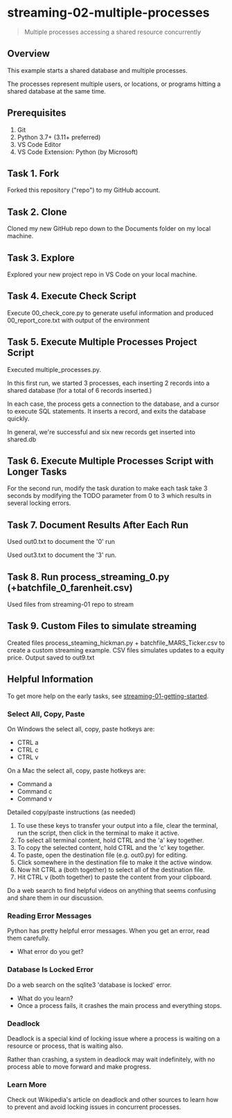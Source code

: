 # streaming-02-multiple-processes

> Multiple processes accessing a shared resource concurrently

## Overview

This example starts a shared database and multiple processes.

The processes represent multiple users, or locations, or programs 
hitting a shared database at the same time. 

## Prerequisites

1. Git
1. Python 3.7+ (3.11+ preferred)
1. VS Code Editor
1. VS Code Extension: Python (by Microsoft)

## Task 1. Fork 

Forked this repository ("repo") to my GitHub account. 

## Task 2. Clone

Cloned  my new GitHub repo down to the Documents folder on my local machine. 

## Task 3. Explore

Explored your new project repo in VS Code on your local machine.

## Task 4. Execute Check Script

Execute 00_check_core.py to generate useful information and produced 00_report_core.txt with output of the environment 

## Task 5. Execute Multiple Processes Project Script

Executed multiple_processes.py.

In this first run, we started 3 processes, 
each inserting 2 records into a shared database 
(for a total of 6 records inserted.)

In each case, the process gets a connection to the database, 
and a cursor to execute SQL statements.
It inserts a record, and exits the database quickly.

In general, we're successful and six new records get inserted into shared.db 

## Task 6. Execute Multiple Processes Script with Longer Tasks

For the second run, modify the task duration to make each task take 3 seconds by modifying the TODO parameter from 0 to 3 which results in several locking errors. 

## Task 7. Document Results After Each Run

Used out0.txt to document the '0' run

Used out3.txt to document the '3' run.

## Task 8. Run process_streaming_0.py (+batchfile_0_farenheit.csv)

Used files from streaming-01 repo to stream 

## Task 9. Custom Files to simulate streaming 

Created files process_steaming_hickman.py + batchfile_MARS_Ticker.csv to create a custom streaming example. CSV files simulates updates to a equity price. Output saved to out9.txt 

## Helpful Information

To get more help on the early tasks, see [streaming-01-getting-started](https://github.com/denisecase/streaming-01-getting-started).

### Select All, Copy, Paste

On Windows the select all, copy, paste hotkeys are:

- CTRL a 
- CTRL c 
- CTRL v 

On a Mac the select all, copy, paste hotkeys are:

- Command a
- Command c
- Command v

Detailed copy/paste instructions (as needed)

1. To use these keys to transfer your output into a file, 
clear the terminal, run the script, then click in the terminal to make it active.
1. To select all terminal content, hold CTRL and the 'a' key together. 
1. To copy the selected content, hold CTRL and the 'c' key together. 
1. To paste, open the destination file (e.g. out0.py) for editing.
1. Click somewhere in the destination file to make it the active window.
1. Now hit CTRL a (both together) to select all of the destination file.
1. Hit CTRL v (both together) to paste the content from your clipboard.

Do a web search to find helpful videos on anything that seems confusing
and share them in our discussion.

### Reading Error Messages

Python has pretty helpful error messages. 
When you get an error, read them carefully. 

- What error do you get?

### Database Is Locked Error

Do a web search on the sqlite3 'database is locked' error.

- What do you learn?
- Once a process fails, it crashes the main process and everything stops. 

### Deadlock

Deadlock is a special kind of locking issue where a process 
is waiting on a resource or process, that is waiting also. 

Rather than crashing, a system in deadlock may wait indefinitely, 
with no process able to move forward and make progress.

### Learn More

Check out Wikipedia's article on deadlock and other sources to learn how to prevent and avoid locking issues in concurrent processes. 
